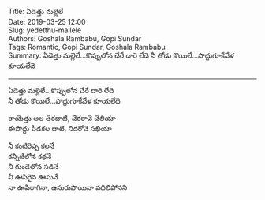 Title: ఏడెత్తు మల్లెలే  
Date: 2019-03-25 12:00      
Slug:  yedetthu-mallele  
Authors: Goshala Rambabu, Gopi Sundar   
Tags: Romantic, Gopi Sundar, Goshala Rambabu   
Summary: ఏడెత్తు మల్లెలే...కొప్పులోన చేరే దారె లేదె నీ తోడు కొయిలే...పొద్దుగూకేవేళ కూయలేదె   
    
-----


ఏడెత్తు మల్లెలే...కొప్పులోన చేరే దారె లేదె  
నీ తోడు కొయిలే...పొద్దుగూకేవేళ కూయలేదె    

రాయెత్తు అల తెరదాటి, చేరరావె చెలియా  
ఈపొద్దు పీడకల దాటి, నిదరోవె సఖియా    

నీ కంటిరెప్ప కలనే  
కన్నీటిలోన కధనే   
నీ గుండెలోన సడినే  
నీ ఊపిరైన ఊసునే   
నా ఊపిరాగినా, ఉసురుపొయినా వదిలిపోనని  